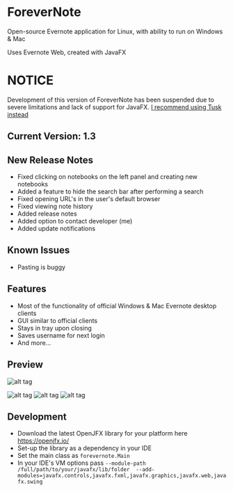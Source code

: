 # ForeverNote

Open-source Evernote application for Linux, with ability to run on Windows & Mac

Uses Evernote Web, created with JavaFX

# NOTICE
Development of this version of ForeverNote has been suspended due to severe limitations and lack of support for JavaFX. [I recommend using Tusk instead](https://github.com/klaussinani/tusk)

## Current Version: 1.3

## New Release Notes
- Fixed clicking on notebooks on the left panel and creating new notebooks
- Added a feature to hide the search bar after performing a search
- Fixed opening URL's in the user's default browser
- Fixed viewing note history
- Added release notes
- Added option to contact developer (me)
- Added update notifications

## Known Issues
- Pasting is buggy

## Features
- Most of the functionality of official Windows & Mac Evernote desktop clients
- GUI similar to official clients
- Stays in tray upon closing
- Saves username for next login
- And more...

## Preview
![alt tag](https://github.com/milan102/ForeverNote/blob/master/preview/forevernote.gif)

![alt tag](https://github.com/milan102/ForeverNote/blob/master/preview/forevernote_sample1.png)
![alt tag](https://github.com/milan102/ForeverNote/blob/master/preview/forevernote_sample2.png)
![alt tag](https://github.com/milan102/ForeverNote/blob/master/preview/forevernote_sample3.png)

## Development
- Download the latest OpenJFX library for your platform here https://openjfx.io/
- Set-up the library as a dependency in your IDE
- Set the main class as ```forevernote.Main```
- In your IDE's VM options pass ```--module-path /full/path/to/your/javafx/lib/folder  --add-modules=javafx.controls,javafx.fxml,javafx.graphics,javafx.web,javafx.swing```
